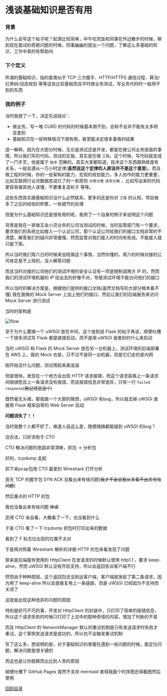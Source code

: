 # 浅谈基础知识是否有用

### 背景

为什么会写这个帖子呢？起源比较简单，中午吃完饭和同事在外边散步的时候，聊到现在面试的奇葩问题的时候，同事幽幽的提出一个问题，了解这么多基础的知识，工作中真的有帮助吗

### 下个定义

所谓的基础知识，指的是类似于 TCP 三次握手、HTTP/HTTPS 通信过程、算法/红黑树/动态规划 等等这些比较基础而且平时做业务测试，写业务代码时一般用不到的东西


### 我的例子

当时我想了一下，决定先说结论：
- 做业务，写一堆 CURD 的代码的时候基本用不到，会和不会并不能有太多明显差别
- 基础知识在一些特殊情况下很有用，甚至能决定很多事情的结果

逐一解释，因为在大部分时候，无论是测试还是开发，都是在做公司业务层面的事情，所以我们写的代码，测试的实施，其实是在做 `工程`。这个时候，写代码就变成了一门手艺，他是属于 `技术` 范畴的。其实大家都知道，技术这个东西跟熟练度有关系，一般会遵从一万小时定律(**虽然说这个定律的人原话并不是这个意思**)。而且做工程的时候，你的一些架构的能力，宏观的规划能力，多人协作的能力更重要，比如互联网行业对数据库说烂了的一些原则 `分库分表` `读写分离` ，比如写出来的代码更容易被其他人读懂，不要重复造轮子 等等。

这些东西其实跟基础知识没什么必然联系，更多的还是你对 `工程` 的认知，项目做多了之后的经验的积累，一些细节的处理


但是为什么基础知识还是很有用的呢，我用了一个自身的例子来说明这个问题

背景是我在一家做互金小贷业务的公司当测试的时候，当时监管部门有一个要求，要求我们的系统比如接入一个认证公司，那个认证公司给我们的接口文档非常的不清楚，解答我们的疑问非常缓慢，然而监管对我们接入的时间有死线，不能接入就只能下架。

所以当时我们周六日的时候来加班搞这个事情，当然你懂的，周六的时候对接的公司肯定是不上班的，没人解答问题

而且当时对接的公司他们的测试环境的安全认证有一项是限制调用方 IP 的，然而我们的测试环境机器的 IP 给出去的好像不对，导致测试环境不能访问他们的接口

所以当时的解决方案是，根据他们提供的接口文档(虽然文档写的大部分根本看不懂) 我在我做的 Mock Server 上加上他们的接口，然后让我们的后端服务来访问 Mock Server 进行测试

当时的架构是

<!-- ```mermaid
    sequenceDiagram
        participant Backend Server
        participant uWSGI
        participant Mock Server

        note left of Backend Server: Spring Boot
        note over uWSGI,Mock Server: uWSGI is a web server for<br>flask application
        note right of Mock Server: Flask

        Backend Server->>uWSGI: send HTTP Request
        loop deal something
            uWSGI->>uWSGI: receive request<br>convert to uwsgi interface
        end
        uWSGI->>Mock Server: send to flask
        Mock Server->>uWSGI: send Response
        loop deal something
           uWSGI->>uWSGI: receive flask response<br>convert to http response
        end 
        uWSGI->>Backend Server: send HTTP Response
``` -->
![flow](image/flow.png)

至于为什么要搞一个 uWSGI 放在中间，这个放到说 Flask 的帖子再说，顺便吐槽一下很多测试写 Flask 都是直接启动，而不是用 uWSGI 或者别的什么来启动

当时 uWSGI 和 Flask 的 Mock Server 放在另一台机器上，测试环境的后端部署在 AWS 上，我的 Mock 也是，只不过不是同一台机器，但是它们走的是内网

刚开始没什么问题，测试用起来美滋滋

但是很快，发现在一个地方会出现 HTTP 请求报错，而这个请求距离上一条请求间隔很短且上一条请求没有报错，而且报错信息非常诡异，只有一行 `failed response`(~~我记得是这个~~)

既然毫无头绪，那我做一个大胆的猜想，uWSGI 有bug，所以我去掉 uWSGI 直接用 Flask 框架自带的 Web Server 启动

**问题消失了！！**

当时我整个人都不好了，难道人品这么差，随便搞搞都能碰到 uWSGI 的bug？

没办法，只好求助于 CTO

CTO 解决问题的思路非常清晰，抓包 -> 分析包

好的，tcpdump 走起

抓下来pcap包用 CTO 最爱的 Wireshark 打开分析

首先 TCP 的握手包 SYN ACK 没看出来有啥问题(~~我才不会说我从来看不出来有啥问题~~)

然后重点的 HTTP 的包

我也没看出来有啥问题 ~~摔桌~~

还得 CTO 亲自看，大概看了一下，也没看到什么

于是 CTO 看了一下 tcpdump 抓包时打印出来的数据

看到了 F 标志位出现的位置不太对

于是再对照着 Wireshark 解析的详细 HTTP 的包来看发现了问题

原来是后端服务使用的 HttpClient 在发请求的时候默认使用 http1.1 ，要求 keep-alive，然而 uWSGI 默认没有开启支持，所以会返回告诉客户端不行

然而由于种种原因，这个返回包还没到达客户端，客户端就发起了第二条请求，因为用了 keep-alive 所以会直接复用上一条链路，但是 uWSGI 已经因为不支持而关闭了

这就是出现这种诡异的问题的原因

特别是好巧不巧的事，开发对 HttpClient 的封装中，只打印了简单的报错信息，所以这个请求失败的时候只打印了上文中的那种奇怪的内容，增加了判断的不易

而且 HttpClient 的 NetworkManager 默认的重试机制是只有发送请求时失败才重试，这个案例发送请求是成功的，所以也不会触发重试机制

写了这么多，想说明的是，对于基础知识的掌握在遇到一些问题的时候，能定位问题，解决问题是很关键的

而这也是让你脱颖而出比别人贵的原因

顺便吐槽下 GitHub Pages 竟然不支持 mermaid 害得我画个时序图还得截图然后使用

[回到目录](README.md)